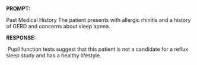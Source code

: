 **PROMPT:**

Past Medical History The patient presents with allergic rhinitis and a history of GERD and concerns about sleep apnea. 

**RESPONSE:**

  Pupil function tests suggest that this patient is not a candidate for a reflux sleep study and has a healthy lifestyle.